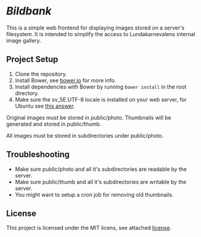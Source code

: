 # _Bildbank_

This is a simple web frontend for displaying images stored on a server's filesystem. It is intended to simplify the access to Lundakarnevalens internal image gallery.

## Project Setup

1. Clone the repository.
2. Install Bower, see [bower.io](http://bower.io) for more info.
3. Install dependencies with Bower by running `bower install` in the root directory.
4. Make sure the sv_SE.UTF-8 locale is installed on your web server, for Ubuntu see [this answer](http://askubuntu.com/questions/76013/how-do-i-add-locale-to-ubuntu-server).

Original images must be stored in public/photo.
Thumbnails will be generated and stored in public/thumb.

All images must be stored in subdirectories under public/photo.

## Troubleshooting

* Make sure public/photo and all it's subdirectories are readable by the server.
* Make sure public/thumb and all it's subdirectories are writable by the server.
* You might want to setup a cron job for removing old thumbnails.

## License

This project is licensed under the MIT licens, see attached [license](./LICENSE).
